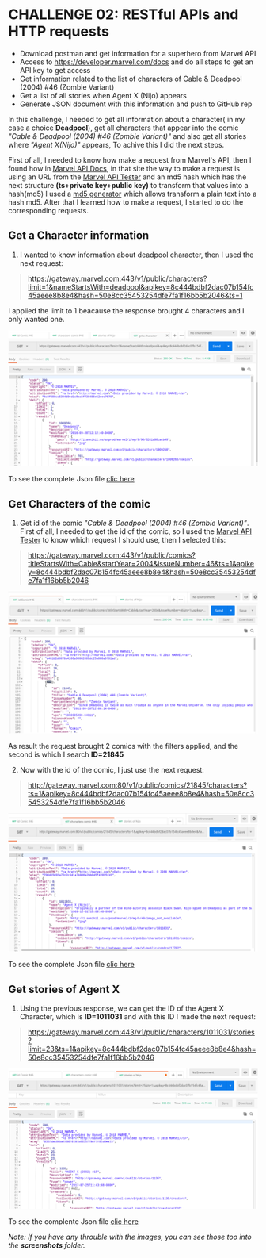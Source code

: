 CHALLENGE 02: RESTful APIs and HTTP requests
============================================

- Download postman and get information for a superhero from Marvel API
- Access to https://developer.marvel.com/docs and do all steps to get an API key to get access
- Get information related to the list of characters of Cable & Deadpool (2004) #46 (Zombie Variant)
- Get a list of all stories when Agent X (Nijo) appears
- Generate JSON document with this information and push to GitHub rep

In this challenge, I needed to get all information about a character( in my case a choice **Deadpool**), get all characters that appear into the comic *"Cable & Deadpool (2004) #46 (Zombie Variant)"* and also get all stories where *"Agent X(Nijo)"* appears, To achive this I did the next steps.

First of all, I needed to know how make a request from Marvel's API, then I found how in [Marvel API Docs](https://developer.marvel.com/documentation/authorization), in that site the way to make a request is using an URL from the [Marvel API Tester](https://developer.marvel.com/docs) and an md5 hash which has the next structure **(ts+private key+public key)** to transform that values into a hash(md5) I used a [md5 generator](http://www.miraclesalad.com/webtools/md5.php) which allows transform a plain text into a hash md5. After that I learned how to make a request, I started to do the corresponding requests.

Get a Character information
---------------------------
1. I wanted to know information about deadpool character, then I used the next request:
> https://gateway.marvel.com:443/v1/public/characters?limit=1&nameStartsWith=deadpool&apikey=8c444bdbf2dac07b154fc45aeee8b8e4&hash=50e8cc35453254dfe7fa1f16bb5b2046&ts=1

I applied the limit to 1 beacause the response brought 4 characters and I only wanted one.

![Result](screenshots/get_deadpool_character.png)

To see the complete Json file [clic here]("DeadpoolCharacter.json")

Get Characters of the comic
---------------------------

1. Get id of the comic *"Cable & Deadpool (2004) #46 (Zombie Variant)"*. First of all, I needed to get the id of the comic, so I used the [Marvel API Tester](https://developer.marvel.com/docs) to know which request I should use, then I selected this:

 > https://gateway.marvel.com:443/v1/public/comics?titleStartsWith=Cable&startYear=2004&issueNumber=46&ts=1&apikey=8c444bdbf2dac07b154fc45aeee8b8e4&hash=50e8cc35453254dfe7fa1f16bb5b2046 

 ![Results](screenshots/get_ID_comic.png)

 As result the request brought 2 comics with the filters applied, and the second is which I search  **ID=21845**

2. Now with the id of the comic, I just use the next request: 

> http://gateway.marvel.com:80/v1/public/comics/21845/characters?ts=1&apikey=8c444bdbf2dac07b154fc45aeee8b8e4&hash=50e8cc35453254dfe7fa1f16bb5b2046

![Result](screenshots/get_characters.png)

To see the complete Json file [clic here](characters.json)

Get stories of Agent X
----------------------

1. Using the previous response, we can get the ID of the Agent X Character, which is **ID=1011031** and with this ID I made the next request:

 > https://gateway.marvel.com:443/v1/public/characters/1011031/stories?limit=23&ts=1&apikey=8c444bdbf2dac07b154fc45aeee8b8e4&hash=50e8cc35453254dfe7fa1f16bb5b2046

 ![Result](screenshots/get_stories_Agent_X.png)
 
 To see the complente Json file [clic here](stories_Nijo.json)
 
 _Note: If you have any throuble with the images, you can see those too into the **screenshots** folder._





